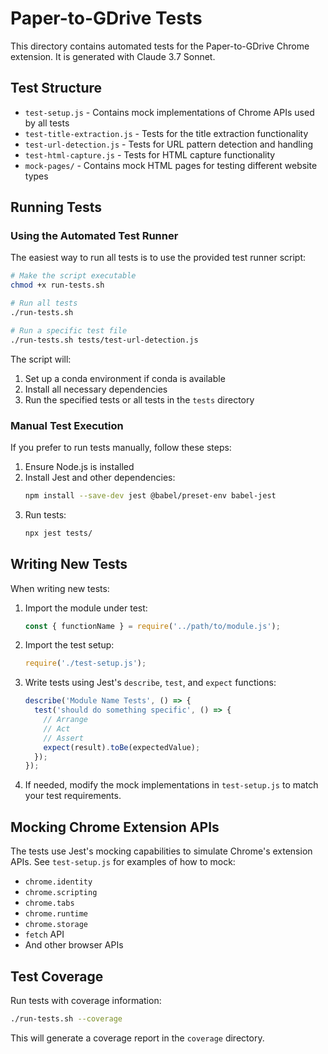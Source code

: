# Paper-to-GDrive Tests

This directory contains automated tests for the Paper-to-GDrive Chrome extension. It is generated with Claude 3.7 Sonnet.

## Test Structure

- `test-setup.js` - Contains mock implementations of Chrome APIs used by all tests
- `test-title-extraction.js` - Tests for the title extraction functionality
- `test-url-detection.js` - Tests for URL pattern detection and handling
- `test-html-capture.js` - Tests for HTML capture functionality
- `mock-pages/` - Contains mock HTML pages for testing different website types

## Running Tests

### Using the Automated Test Runner

The easiest way to run all tests is to use the provided test runner script:

```bash
# Make the script executable
chmod +x run-tests.sh

# Run all tests
./run-tests.sh

# Run a specific test file
./run-tests.sh tests/test-url-detection.js
```

The script will:
1. Set up a conda environment if conda is available
2. Install all necessary dependencies
3. Run the specified tests or all tests in the `tests` directory

### Manual Test Execution

If you prefer to run tests manually, follow these steps:

1. Ensure Node.js is installed
2. Install Jest and other dependencies:
   ```bash
   npm install --save-dev jest @babel/preset-env babel-jest
   ```
3. Run tests:
   ```bash
   npx jest tests/
   ```

## Writing New Tests

When writing new tests:

1. Import the module under test:
   ```javascript
   const { functionName } = require('../path/to/module.js');
   ```

2. Import the test setup:
   ```javascript
   require('./test-setup.js');
   ```

3. Write tests using Jest's `describe`, `test`, and `expect` functions:
   ```javascript
   describe('Module Name Tests', () => {
     test('should do something specific', () => {
       // Arrange
       // Act
       // Assert
       expect(result).toBe(expectedValue);
     });
   });
   ```

4. If needed, modify the mock implementations in `test-setup.js` to match your test requirements.

## Mocking Chrome Extension APIs

The tests use Jest's mocking capabilities to simulate Chrome's extension APIs. See `test-setup.js` for examples of how to mock:

- `chrome.identity`
- `chrome.scripting`
- `chrome.tabs`
- `chrome.runtime`
- `chrome.storage`
- `fetch` API
- And other browser APIs

## Test Coverage

Run tests with coverage information:

```bash
./run-tests.sh --coverage
```

This will generate a coverage report in the `coverage` directory. 